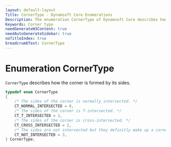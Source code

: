 ```yaml
---
layout: default-layout
Title: CornerType - Dynamsoft Core Enumerations
Description: The enumeration CornerType of Dynamsoft Core describes how the corner is formed by its sides.
Keywords: Corner type
needGenerateH3Content: true
needAutoGenerateSidebar: true
noTitleIndex: true
breadcrumbText: CornerType
---
```


# Enumeration CornerType

`CornerType` describes how the corner is formed by its sides.

```cpp
typedef enum CornerType
{
    /* The sides of the corner is normally intersected. */
    CT_NORMAL_INTERSECTED = 0,
    /* The sides of the corner is T-intersected. */
    CT_T_INTERSECTED = 1,
    /* The sides of the corner is cross-intersected. */
    CT_CROSS_INTERSECTED = 2,    
    /* The sides are not intersected but they definitly make up a corner. */
    CT_NOT_INTERSECTED = 3,
} CornerType;
```
